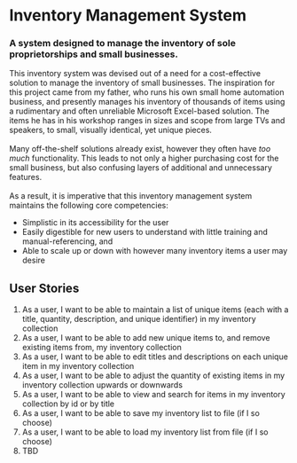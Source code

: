 # Inventory Management System
### A system designed to manage the inventory of sole proprietorships and small businesses.

This inventory system was devised out of a need for a cost-effective solution to manage the inventory of small 
businesses.
The inspiration for this project came from my father, who runs his own small home automation business, and presently 
manages his inventory of thousands of items using a rudimentary and often unreliable Microsoft Excel-based solution. 
The items he has in his workshop ranges in sizes and scope from large TVs and speakers, to small, visually identical, 
yet unique pieces.
<br><br>
Many off-the-shelf solutions already exist, however they often have _too much_ functionality.  This leads to not only a 
higher purchasing cost for the small business, but also confusing layers of additional and unnecessary features. 
<br><br>
As a result, it is imperative that this inventory management system maintains the following core competencies:
- Simplistic in its accessibility for the user
- Easily digestible for new users to understand with little training and manual-referencing, and
- Able to scale up or down with however many inventory items a user may desire

## User Stories
1. As a user, I want to be able to maintain a list of unique items (each with a title, quantity, description, and unique identifier) in my inventory collection
2. As a user, I want to be able to add new unique items to, and remove existing items from, my inventory collection  
3. As a user, I want to be able to edit titles and descriptions on each unique item in my inventory collection
4. As a user, I want to be able to adjust the quantity of existing items in my inventory collection upwards or downwards
5. As a user, I want to be able to view and search for items in my inventory collection by id or by title
6. As a user, I want to be able to save my inventory list to file (if I so choose)
7. As a user, I want to be able to load my inventory list from file (if I so choose)
8. TBD